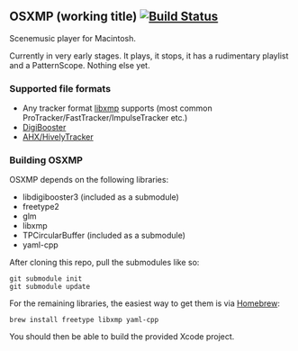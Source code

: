 ## OSXMP (working title) [![Build Status](https://travis-ci.org/dwhinham/OSXMP.svg?branch=master)](https://travis-ci.org/dwhinham/OSXMP)
Scenemusic player for Macintosh.

Currently in very early stages.
It plays, it stops, it has a rudimentary playlist and a PatternScope. Nothing else yet.

### Supported file formats
  * Any tracker format [libxmp](http://xmp.sourceforge.net) supports (most common ProTracker/FastTracker/ImpulseTracker etc.)
  * [DigiBooster](http://www.digibooster.de)
  * [AHX/HivelyTracker](http://www.hivelytracker.co.uk)

### Building OSXMP
OSXMP depends on the following libraries:
  * libdigibooster3 (included as a submodule)
  * freetype2
  * glm
  * libxmp
  * TPCircularBuffer (included as a submodule)
  * yaml-cpp

After cloning this repo, pull the submodules like so:

    git submodule init
    git submodule update

For the remaining libraries, the easiest way to get them is via [Homebrew](http://brew.sh):

    brew install freetype libxmp yaml-cpp

You should then be able to build the provided Xcode project.
